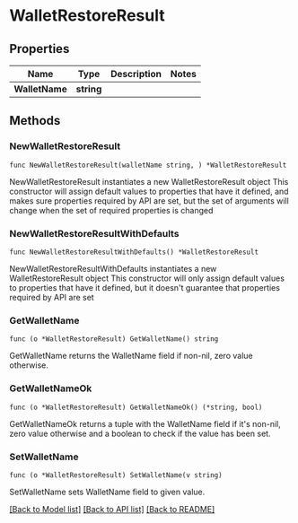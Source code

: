 # WalletRestoreResult

## Properties

Name | Type | Description | Notes
------------ | ------------- | ------------- | -------------
**WalletName** | **string** |  | 

## Methods

### NewWalletRestoreResult

`func NewWalletRestoreResult(walletName string, ) *WalletRestoreResult`

NewWalletRestoreResult instantiates a new WalletRestoreResult object
This constructor will assign default values to properties that have it defined,
and makes sure properties required by API are set, but the set of arguments
will change when the set of required properties is changed

### NewWalletRestoreResultWithDefaults

`func NewWalletRestoreResultWithDefaults() *WalletRestoreResult`

NewWalletRestoreResultWithDefaults instantiates a new WalletRestoreResult object
This constructor will only assign default values to properties that have it defined,
but it doesn't guarantee that properties required by API are set

### GetWalletName

`func (o *WalletRestoreResult) GetWalletName() string`

GetWalletName returns the WalletName field if non-nil, zero value otherwise.

### GetWalletNameOk

`func (o *WalletRestoreResult) GetWalletNameOk() (*string, bool)`

GetWalletNameOk returns a tuple with the WalletName field if it's non-nil, zero value otherwise
and a boolean to check if the value has been set.

### SetWalletName

`func (o *WalletRestoreResult) SetWalletName(v string)`

SetWalletName sets WalletName field to given value.



[[Back to Model list]](../README.md#documentation-for-models) [[Back to API list]](../README.md#documentation-for-api-endpoints) [[Back to README]](../README.md)


